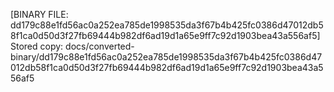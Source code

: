 [BINARY FILE: dd179c88e1fd56ac0a252ea785de1998535da3f67b4b425fc0386d47012db58f1ca0d50d3f27fb69444b982df6ad19d1a65e9ff7c92d1903bea43a556af5]
Stored copy: docs/converted-binary/dd179c88e1fd56ac0a252ea785de1998535da3f67b4b425fc0386d47012db58f1ca0d50d3f27fb69444b982df6ad19d1a65e9ff7c92d1903bea43a556af5
